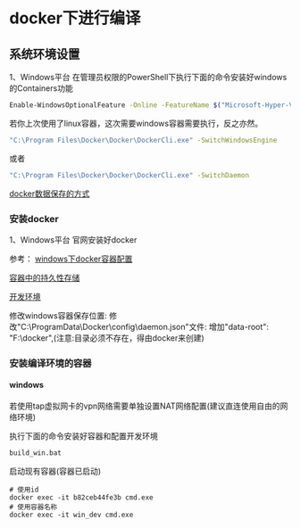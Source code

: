 # docker下进行编译

## 系统环境设置

1、Windows平台
在管理员权限的PowerShell下执行下面的命令安装好windows的Containers功能
```bash
Enable-WindowsOptionalFeature -Online -FeatureName $("Microsoft-Hyper-V", "Containers") -All
```
若你上次使用了linux容器，这次需要windows容器需要执行，反之亦然。
```bash
"C:\Program Files\Docker\Docker\DockerCli.exe" -SwitchWindowsEngine
```

或者

```bash
"C:\Program Files\Docker\Docker\DockerCli.exe" -SwitchDaemon
```

[docker数据保存的方式](https://blog.csdn.net/qq_58804301/article/details/129843130)

### 安装docker

1、Windows平台
官网安装好docker

参考：
[windows下docker容器配置](https://learn.microsoft.com/zh-cn/virtualization/windowscontainers/manage-docker/configure-docker-daemon)

[容器中的持久性存储](https://learn.microsoft.com/zh-cn/virtualization/windowscontainers/manage-containers/persistent-storage)

[开发环境](https://learn.microsoft.com/zh-cn/virtualization/windowscontainers/samples?tabs=Application-frameworks)

修改windows容器保存位置:
修改"C:\ProgramData\Docker\config\daemon.json"文件:
增加"data-root": "F:\\docker",(注意:目录必须不存在，得由docker来创建)

### 安装编译环境的容器

#### windows

若使用tap虚拟网卡的vpn网络需要单独设置NAT网络配置(建议直连使用自由的网络环境)

执行下面的命令安装好容器和配置开发环境
```bash
build_win.bat
```

启动现有容器(容器已启动)
```shell
# 使用id
docker exec -it b82ceb44fe3b cmd.exe
# 使用容器名称
docker exec -it win_dev cmd.exe
```



